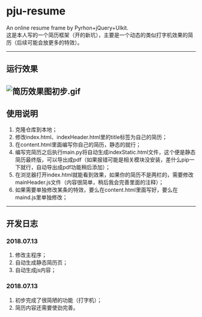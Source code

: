 # pju-resume
An online resume frame by Pyrhon+jQuery+UIkit.  
这是本人写的一个简历框架（开的新坑），主要是一个动态的类似打字机效果的简历（后续可能会放更多的特效）。  

---
## 运行效果 
![简历效果图初步.gif](https://i.loli.net/2018/07/16/5b4bf047f2e55.gif)<!--删除连接：https://sm.ms/delete/DokAaLfv28dP5VJ--> 
---
## 使用说明
1. 克隆仓库到本地；
2. 修改index.html、indexHeader.html里的title标签为自己的简历；
3. 在content.html里面编写你自己的简历，静态的就行；
4. 编写完简历之后执行main.py将自动生成indexStatic.html文件，这个便是静态简历最终版，可以导出成pdf（如果报错可能是相关模块没安装，差什么pip一下就行，自动导出成pdf功能稍后添加）；
5. 在浏览器打开index.html就能看到效果，如果你的简历不是两栏的，需要修改mainHeader.js文件（内容很简单，稍后我会完善里面的注释）；
6. 如果需要单独修改某条的特效，要么在content.html里面写好，要么在maind.js里单独修改；  
---
## 开发日志
### 2018.07.13 
1. 修改主程序；
2. 自动生成静态简历页；
3. 自动生成js内容；
### 2018.07.13  
1. 初步完成了很简陋的功能（打字机）；
2. 简历内容还需要使劲完善。
